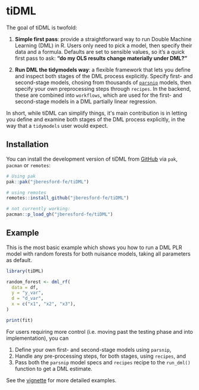 <!-- badges: start -->
<!-- badges: end -->

# tiDML

The goal of tiDML is twofold:

1. **Simple first pass**: provide a straightforward way to run Double Machine Learning (DML) in R. Users only need to pick a model, then specify their data and a formula. Defaults are set to sensible values, so it’s a quick first pass to ask: **“do my OLS results change materially under DML?”**

2. **Run DML the tidymodels way**: a flexible framework that lets you define and inspect both stages of the DML process explicitly. Specify first- and second-stage models, chosing from thousands of <a href="https://www.tidymodels.org/find/parsnip/">`parsnip`</a> models, then specify your own preprocessing steps through `recipes`. In the backend, these are combined into `workflows`, which are used for the first- and second-stage models in a DML partially linear regression.

In short, while tiDML can simplify things, it's main contribution is in letting you define and examine both stages of the DML process explicitly, in the way that a `tidymodels` user would expect. 

## Installation

You can install the development version of tiDML from [GitHub](https://github.com/) via `pak`, `pacman` or `remotes`:

``` r 
# Using pak
pak::pak("jberesford-fe/tiDML")

# using remotes
remotes::install_github("jberesford-fe/tiDML")

# not currently working:
pacman::p_load_gh("jberesford-fe/tiDML")

```

## Example

This is the most basic example which shows you how to run a DML PLR model with random forests for both nuisance models, taking all parameters as default.

``` r
library(tiDML)

random_forest <- dml_rf(
  data = df,
  y = "y_var",
  d = "d_var",
  x = c("x1", "x2", "x3"),
)

print(fit)
```

For users requiring more control (i.e. moving past the testing phase and into implementation), you can 

1. Define your own first- and second-stage models using `parsnip`,
1. Handle any pre-processing steps, for both stages, using `recipes`, and 
1. Pass both the `parsnip` model specs and `recipes` recipe to the `run_dml()` function to get a DML estimate. 

See the [vignette](https://jberesford-fe.github.io/tiDML/articles/tiDML.html) for more detailed examples.